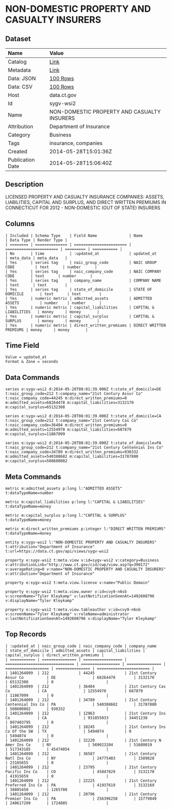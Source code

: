 # NON-DOMESTIC PROPERTY AND CASUALTY INSURERS

## Dataset

| Name | Value |
| :--- | :---- |
| Catalog | [Link](https://catalog.data.gov/dataset/non-domestic-property-and-casualty-insurers) |
| Metadata | [Link](https://data.ct.gov/api/views/sygv-wsi2) |
| Data: JSON | [100 Rows](https://data.ct.gov/api/views/sygv-wsi2/rows.json?max_rows=100) |
| Data: CSV | [100 Rows](https://data.ct.gov/api/views/sygv-wsi2/rows.csv?max_rows=100) |
| Host | data.ct.gov |
| Id | sygv-wsi2 |
| Name | NON-DOMESTIC PROPERTY AND CASUALTY INSURERS |
| Attribution | Department of Insurance |
| Category | Business |
| Tags | insurance, companies |
| Created | 2014-05-28T15:01:36Z |
| Publication Date | 2014-05-28T15:06:40Z |

## Description

LICENSED PROPERTY AND CASUALTY INSURANCE COMPANIES: ASSETS, LIABILITIES, CAPITAL AND SURPLUS, AND DIRECT WRITTEN PREMIUMS IN CONNECTICUT FOR 2012 - NON-DOMESTIC (OUT OF STATE) INSURERS

## Columns

```ls
| Included | Schema Type    | Field Name              | Name                    | Data Type | Render Type |
| ======== | ============== | ======================= | ======================= | ========= | =========== |
| No       | time           | :updated_at             | updated_at              | meta_data | meta_data   |
| Yes      | series tag     | naic_group_code         | NAIC GROUP CODE         | text      | number      |
| Yes      | series tag     | naic_company_code       | NAIC COMPANY CODE       | text      | number      |
| Yes      | series tag     | company_name            | COMPANY NAME            | text      | text        |
| Yes      | series tag     | state_of_domicile       | STATE OF DOMICILE       | text      | text        |
| Yes      | numeric metric | admitted_assets         | ADMITTED ASSETS         | number    | number      |
| Yes      | numeric metric | capital_liabilities     | CAPITAL & LIABILITIES   | money     | money       |
| Yes      | numeric metric | capital_surplus         | CAPITAL & SURPLUS       | money     | money       |
| Yes      | numeric metric | direct_written_premiums | DIRECT WRITTEN PREMIUMS | money     | money       |
```

## Time Field

```ls
Value = updated_at
Format & Zone = seconds
```

## Data Commands

```ls
series e:sygv-wsi2 d:2014-05-28T08:01:39.000Z t:state_of_domicile=DE t:naic_group_code=212 t:company_name="21st Century Assur Co" t:naic_company_code=44245 m:direct_written_premiums=0 m:admitted_assets=68264478 m:capital_liabilities=3132170 m:capital_surplus=65132308

series e:sygv-wsi2 d:2014-05-28T08:01:39.000Z t:state_of_domicile=CA t:naic_group_code=212 t:company_name="21st Century Cas Co" t:naic_company_code=36404 m:direct_written_premiums=0 m:admitted_assets=12554978 m:capital_liabilities=687879 m:capital_surplus=11867099

series e:sygv-wsi2 d:2014-05-28T08:01:39.000Z t:state_of_domicile=PA t:naic_group_code=212 t:company_name="21st Century Centennial Ins Co" t:naic_company_code=34789 m:direct_written_premiums=930332 m:admitted_assets=540388682 m:capital_liabilities=31787880 m:capital_surplus=508600802
```

## Meta Commands

```ls
metric m:admitted_assets p:long l:"ADMITTED ASSETS" t:dataTypeName=number

metric m:capital_liabilities p:long l:"CAPITAL & LIABILITIES" t:dataTypeName=money

metric m:capital_surplus p:long l:"CAPITAL & SURPLUS" t:dataTypeName=money

metric m:direct_written_premiums p:integer l:"DIRECT WRITTEN PREMIUMS" t:dataTypeName=money

entity e:sygv-wsi2 l:"NON-DOMESTIC PROPERTY AND CASUALTY INSURERS" t:attribution="Department of Insurance" t:url=https://data.ct.gov/api/views/sygv-wsi2

property e:sygv-wsi2 t:meta.view v:id=sygv-wsi2 v:category=Business v:attributionLink="http://www.ct.gov/cid/cwp/view.asp?q=390172" v:averageRating=0 v:name="NON-DOMESTIC PROPERTY AND CASUALTY INSURERS" v:attribution="Department of Insurance"

property e:sygv-wsi2 t:meta.view.license v:name="Public Domain"

property e:sygv-wsi2 t:meta.view.owner v:id=cvy9-n6sb v:screenName="Tyler Kleykamp" v:lastNotificationSeenAt=1492608796 v:displayName="Tyler Kleykamp"

property e:sygv-wsi2 t:meta.view.tableauthor v:id=cvy9-n6sb v:screenName="Tyler Kleykamp" v:roleName=administrator v:lastNotificationSeenAt=1492608796 v:displayName="Tyler Kleykamp"
```

## Top Records

```ls
| :updated_at | naic_group_code | naic_company_code | company_name                   | state_of_domicile | admitted_assets | capital_liabilities | capital_surplus | direct_written_premiums | 
| =========== | =============== | ================= | ============================== | ================= | =============== | =================== | =============== | ======================= | 
| 1401264099  | 212             | 44245             | 21st Century Assur Co          | DE                | 68264478        | 3132170             | 65132308        | 0                       | 
| 1401264099  | 212             | 36404             | 21st Century Cas Co            | CA                | 12554978        | 687879              | 11867099        | 0                       | 
| 1401264099  | 212             | 34789             | 21st Century Centennial Ins Co | PA                | 540388682       | 31787880            | 508600802       | 930332                  | 
| 1401264099  | 212             | 12963             | 21st Century Ins Co            | CA                | 931855033       | 34451238            | 897403795       | 0                       | 
| 1401264099  | 212             | 10245             | 21st Century Ins Co Of the SW  | TX                | 5494074         | 0                   | 5494074         | 0                       | 
| 1401264099  | 212             | 32220             | 21st Century N Amer Ins Co     | NY                | 569023204       | 51680019            | 517343185       | 45474054                | 
| 1401264099  | 212             | 36587             | 21st Century Natl Ins Co       | NY                | 24775483        | 1589828             | 23185655        | 0                       | 
| 1401264099  | 212             | 23795             | 21st Century Pacific Ins Co    | CO                | 45047829        | 3132170             | 41915659        | 0                       | 
| 1401264099  | 212             | 22225             | 21st Century Preferred Ins Co  | PA                | 41937619        | 3132169             | 38805450        | 1265708                 | 
| 1401264099  | 212             | 20796             | 21st Century Premier Ins Co    | PA                | 256396258       | 15779049            | 240617209       | 1724805                 | 
```